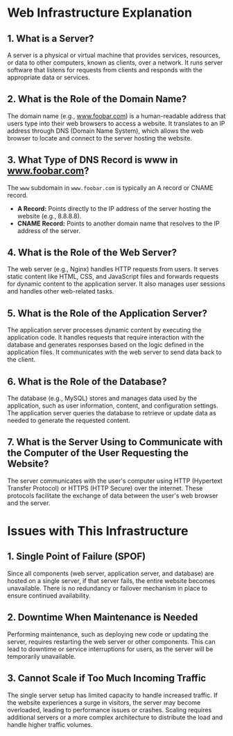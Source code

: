 # Web Infrastructure Explanation

## 1. What is a Server?
A server is a physical or virtual machine that provides services, resources, or data to other computers, known as clients, over a network. It runs server software that listens for requests from clients and responds with the appropriate data or services.

## 2. What is the Role of the Domain Name?
The domain name (e.g., www.foobar.com) is a human-readable address that users type into their web browsers to access a website. It translates to an IP address through DNS (Domain Name System), which allows the web browser to locate and connect to the server hosting the website.

## 3. What Type of DNS Record is www in www.foobar.com?
The `www` subdomain in `www.foobar.com` is typically an A record or CNAME record.
- **A Record:** Points directly to the IP address of the server hosting the website (e.g., 8.8.8.8).
- **CNAME Record:** Points to another domain name that resolves to the IP address of the server.

## 4. What is the Role of the Web Server?
The web server (e.g., Nginx) handles HTTP requests from users. It serves static content like HTML, CSS, and JavaScript files and forwards requests for dynamic content to the application server. It also manages user sessions and handles other web-related tasks.

## 5. What is the Role of the Application Server?
The application server processes dynamic content by executing the application code. It handles requests that require interaction with the database and generates responses based on the logic defined in the application files. It communicates with the web server to send data back to the client.

## 6. What is the Role of the Database?
The database (e.g., MySQL) stores and manages data used by the application, such as user information, content, and configuration settings. The application server queries the database to retrieve or update data as needed to generate the requested content.

## 7. What is the Server Using to Communicate with the Computer of the User Requesting the Website?
The server communicates with the user's computer using HTTP (Hypertext Transfer Protocol) or HTTPS (HTTP Secure) over the internet. These protocols facilitate the exchange of data between the user's web browser and the server.

# Issues with This Infrastructure

## 1. Single Point of Failure (SPOF)
Since all components (web server, application server, and database) are hosted on a single server, if that server fails, the entire website becomes unavailable. There is no redundancy or failover mechanism in place to ensure continued availability.

## 2. Downtime When Maintenance is Needed
Performing maintenance, such as deploying new code or updating the server, requires restarting the web server or other components. This can lead to downtime or service interruptions for users, as the server will be temporarily unavailable.

## 3. Cannot Scale if Too Much Incoming Traffic
The single server setup has limited capacity to handle increased traffic. If the website experiences a surge in visitors, the server may become overloaded, leading to performance issues or crashes. Scaling requires additional servers or a more complex architecture to distribute the load and handle higher traffic volumes.
